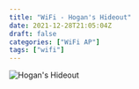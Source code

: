 ```yaml
---
title: "WiFi - Hogan's Hideout"
date: 2021-12-28T21:05:04Z
draft: false
categories: ["WiFi AP"]
tags: ["wifi"]
---
```


![Hogan's Hideout](/img/wifiap/wifi-hoganshideout.png)

